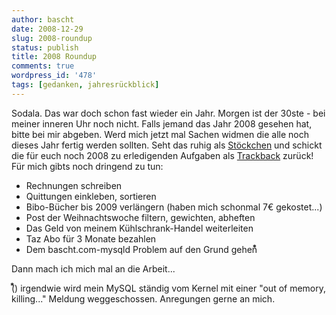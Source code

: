 ```yaml
---
author: bascht
date: 2008-12-29
slug: 2008-roundup
status: publish
title: 2008 Roundup
comments: true
wordpress_id: '478'
tags: [gedanken, jahresrückblick]
---
```


Sodala. Das war doch schon fast wieder ein Jahr. Morgen ist der
30ste - bei meiner inneren Uhr noch nicht. Falls jemand das Jahr
2008 gesehen hat, bitte bei mir abgeben. Werd mich jetzt mal Sachen
widmen die alle noch dieses Jahr fertig werden sollten.
Seht das ruhig als
[Stöckchen](http://de.wikipedia.org/wiki/Stöckchen) und schickt die
für euch noch 2008 zu erledigenden Aufgaben als
[Trackback](http://www.bascht.com/2008/12/29/2008-roundup/trackback)
zurück! Für mich gibts noch dringend zu tun:

- Rechnungen schreiben
- Quittungen einkleben, sortieren
- Bibo-Bücher bis 2009 verlängern (haben mich schonmal 7€
  gekostet...)
- Post der Weihnachtswoche filtern, gewichten, abheften
- Das Geld von meinem Kühlschrank-Handel weiterleiten
- Taz Abo für 3 Monate bezahlen
- Dem bascht.com-mysqld Problem auf den Grund gehen⃰

Dann mach ich mich mal an die Arbeit...

 (⃰) irgendwie wird mein MySQL ständig vom Kernel mit einer "out of memory, killing..."
Meldung weggeschossen. Anregungen gerne an mich.
